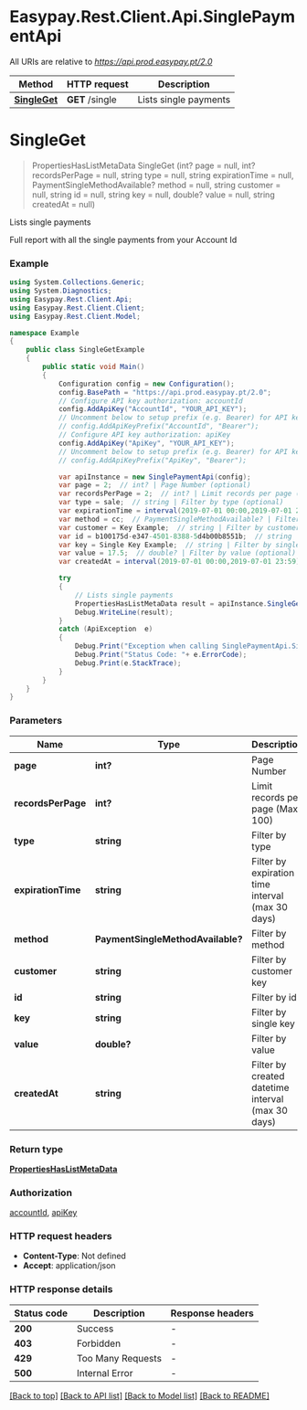 # Easypay.Rest.Client.Api.SinglePaymentApi

All URIs are relative to *https://api.prod.easypay.pt/2.0*

Method | HTTP request | Description
------------- | ------------- | -------------
[**SingleGet**](SinglePaymentApi.md#singleget) | **GET** /single | Lists single payments


<a name="singleget"></a>
# **SingleGet**
> PropertiesHasListMetaData SingleGet (int? page = null, int? recordsPerPage = null, string type = null, string expirationTime = null, PaymentSingleMethodAvailable? method = null, string customer = null, string id = null, string key = null, double? value = null, string createdAt = null)

Lists single payments

Full report with all the single payments from your Account Id

### Example
```csharp
using System.Collections.Generic;
using System.Diagnostics;
using Easypay.Rest.Client.Api;
using Easypay.Rest.Client.Client;
using Easypay.Rest.Client.Model;

namespace Example
{
    public class SingleGetExample
    {
        public static void Main()
        {
            Configuration config = new Configuration();
            config.BasePath = "https://api.prod.easypay.pt/2.0";
            // Configure API key authorization: accountId
            config.AddApiKey("AccountId", "YOUR_API_KEY");
            // Uncomment below to setup prefix (e.g. Bearer) for API key, if needed
            // config.AddApiKeyPrefix("AccountId", "Bearer");
            // Configure API key authorization: apiKey
            config.AddApiKey("ApiKey", "YOUR_API_KEY");
            // Uncomment below to setup prefix (e.g. Bearer) for API key, if needed
            // config.AddApiKeyPrefix("ApiKey", "Bearer");

            var apiInstance = new SinglePaymentApi(config);
            var page = 2;  // int? | Page Number (optional) 
            var recordsPerPage = 2;  // int? | Limit records per page (Max: 100) (optional) 
            var type = sale;  // string | Filter by type (optional) 
            var expirationTime = interval(2019-07-01 00:00,2019-07-01 23:59);  // string | Filter by expiration time interval (max 30 days) (optional) 
            var method = cc;  // PaymentSingleMethodAvailable? | Filter by method (optional) 
            var customer = Key Example;  // string | Filter by customer key (optional) 
            var id = b100175d-e347-4501-8388-5d4b00b8551b;  // string | Filter by id (optional) 
            var key = Single Key Example;  // string | Filter by single key (optional) 
            var value = 17.5;  // double? | Filter by value (optional) 
            var createdAt = interval(2019-07-01 00:00,2019-07-01 23:59);  // string | Filter by created datetime interval (max 30 days) (optional) 

            try
            {
                // Lists single payments
                PropertiesHasListMetaData result = apiInstance.SingleGet(page, recordsPerPage, type, expirationTime, method, customer, id, key, value, createdAt);
                Debug.WriteLine(result);
            }
            catch (ApiException  e)
            {
                Debug.Print("Exception when calling SinglePaymentApi.SingleGet: " + e.Message );
                Debug.Print("Status Code: "+ e.ErrorCode);
                Debug.Print(e.StackTrace);
            }
        }
    }
}
```

### Parameters

Name | Type | Description  | Notes
------------- | ------------- | ------------- | -------------
 **page** | **int?**| Page Number | [optional] 
 **recordsPerPage** | **int?**| Limit records per page (Max: 100) | [optional] 
 **type** | **string**| Filter by type | [optional] 
 **expirationTime** | **string**| Filter by expiration time interval (max 30 days) | [optional] 
 **method** | **PaymentSingleMethodAvailable?**| Filter by method | [optional] 
 **customer** | **string**| Filter by customer key | [optional] 
 **id** | **string**| Filter by id | [optional] 
 **key** | **string**| Filter by single key | [optional] 
 **value** | **double?**| Filter by value | [optional] 
 **createdAt** | **string**| Filter by created datetime interval (max 30 days) | [optional] 

### Return type

[**PropertiesHasListMetaData**](PropertiesHasListMetaData.md)

### Authorization

[accountId](../README.md#accountId), [apiKey](../README.md#apiKey)

### HTTP request headers

 - **Content-Type**: Not defined
 - **Accept**: application/json

### HTTP response details
| Status code | Description | Response headers |
|-------------|-------------|------------------|
| **200** | Success |  -  |
| **403** | Forbidden |  -  |
| **429** | Too Many Requests |  -  |
| **500** | Internal Error |  -  |

[[Back to top]](#) [[Back to API list]](../README.md#documentation-for-api-endpoints) [[Back to Model list]](../README.md#documentation-for-models) [[Back to README]](../README.md)

